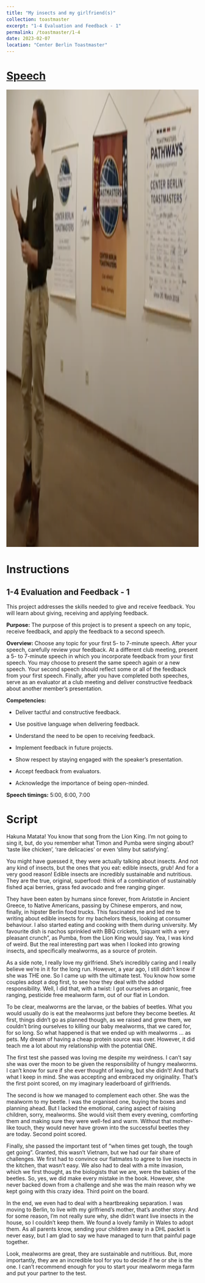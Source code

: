 ```yaml
---
title: "My insects and my girlfriend(s)"
collection: toastmaster
excerpt: "1-4 Evaluation and Feedback - 1"
permalink: /toastmaster/1-4
date: 2023-02-07
location: "Center Berlin Toastmaster"
---
```


# [Speech](https://drive.google.com/file/d/1qGi4Tb1oiBbmGF3ObMdGYet-QoPCtOCA/view?usp=sharing)


<img src="/images/toastmaster/tm_14.png" width="800" height="1200" />



# Instructions

## 1-4 Evaluation and Feedback - 1

This project addresses the skills needed to give and receive feedback. You will learn about giving, receiving and applying feedback.

**Purpose:** The purpose of this project is to present a speech on any topic, receive feedback, and apply the feedback to a second speech.

**Overview:** Choose any topic for your first 5- to 7-minute speech. After your speech, carefully review your feedback. At a different club meeting, present a 5- to 7-minute speech in which you incorporate feedback from your first speech. You may choose to present the same speech again or a new speech. Your second speech should reflect some or all of the feedback from your first speech. Finally, after you have completed both speeches, serve as an evaluator at a club meeting and deliver constructive feedback about another member’s presentation.

**Competencies:**

* Deliver tactful and constructive feedback.

* Use positive language when delivering feedback.

* Understand the need to be open to receiving feedback.

* Implement feedback in future projects.

* Show respect by staying engaged with the speaker’s presentation.

* Accept feedback from evaluators.

* Acknowledge the importance of being open-minded.

**Speech timings:** 5:00, 6:00, 7:00

# Script


Hakuna Matata! You know that song from the Lion King. I’m not going to sing it, but, do you remember what Timon and Pumba were singing about? ‘taste like chicken’, ‘rare delicacies’ or even ‘slimy but satisfying’.

You might have guessed it, they were actually talking about insects. And not any kind of insects, but the ones that you eat: edible insects, grub! And for a very good reason! Edible insects are incredibly sustainable and nutritious. They are the true, original, superfood: think of a combination of sustainably fished açai berries, grass fed avocado and free ranging ginger.

They have been eaten by humans since forever, from Aristotle in Ancient Greece, to Native Americans, passing by Chinese emperors, and now, finally, in hipster Berlin food trucks. This fascinated me and led me to writing about edible insects for my bachelors thesis, looking at consumer behaviour. I also started eating and cooking with them during university. My favourite dish is nachos sprinkled with BBQ crickets, ‘piquant with a very pleasant crunch”, as Pumba, from the Lion King would say. Yea, I was kind of weird. But the real interesting part was when I looked into growing insects, and specifically mealworms, as a source of protein.

As a side note, I really love my girlfriend. She’s incredibly caring and I really believe we’re in it for the long run. However, a year ago, I still didn’t know if she was THE one. So I came up with the ultimate test. You know how some couples adopt a dog first, to see how they deal with the added responsibility. Well, I did that, with a twist: I got ourselves an organic, free ranging, pesticide free mealworm farm, out of our flat in London.

To be clear, mealworms are the larvae, or the babies of beetles. What you would usually do is eat the mealworms just before they become beetles. At first, things didn’t go as planned though, as we raised and grew them, we couldn’t bring ourselves to killing our baby mealworms, that we cared for, for so long. So what happened is that we ended up with mealworms … as pets. My dream of having a cheap protein source was over. However, it did teach me a lot about my relationship with the potential ONE.

The first test she passed was loving me despite my weirdness. I can’t say she was over the moon to be given the responsibility of hungry mealworms. I can’t know for sure if she ever thought of leaving, but she didn’t! And that’s what I keep in mind. She was accepting and embraced my originality. That’s the first point scored, on my imaginary leaderboard of girlfriends.

The second is how we managed to complement each other. She was the mealworm to my beetle. I was the organised one, buying the boxes and planning ahead. But I lacked the emotional, caring aspect of raising children, sorry, mealworms. She would visit them every evening, comforting them and making sure they were well-fed and warm. Without that mother-like touch, they would never have grown into the successful beetles they are today. Second point scored.

Finally, she passed the important test of “when times get tough, the tough get going”. Granted, this wasn’t Vietnam, but we had our fair share of challenges. We first had to convince our flatmates to agree to live insects in the kitchen, that wasn’t easy. We also had to deal with a mite invasion, which we first thought, as the biologists that we are, were the babies of the beetles. So, yes, we did make every mistake in the book. However, she never backed down from a challenge and she was the main reason why we kept going with this crazy idea. Third point on the board.

In the end, we even had to deal with a heartbreaking separation. I was moving to Berlin, to live with my girlfriend’s mother, that’s another story. And for some reason, I’m not really sure why, she didn’t want live insects in the house, so I couldn’t keep them. We found a lovely family in Wales to adopt them. As all parents know, sending your children away in a DHL packet is never easy, but I am glad to say we have managed to turn that painful page together. 

Look, mealworms are great, they are sustainable and nutritious. But, more importantly, they are an incredible tool for you to decide if he or she is the one. I can’t recommend enough for you to start your mealworm mega farm and put your partner to the test.
